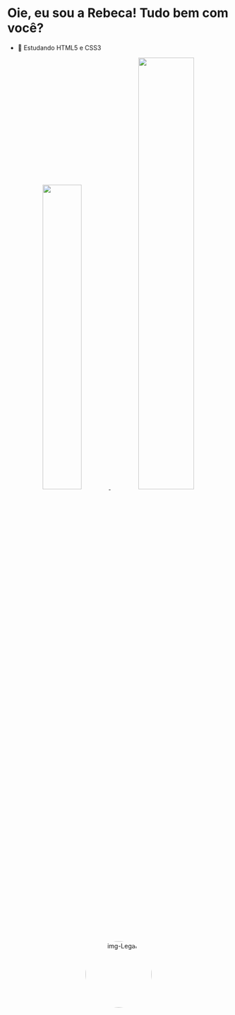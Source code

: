 ### <h1> Oie, eu sou a Rebeca! Tudo bem com você? </h1>


- 🌱 Estudando HTML5 e CSS3

<div align=center> 
  <a href = "https://github.com/rebecamb">
  <img width = "42%" src =  "https://github-readme-stats.vercel.app/api?username=rebecamb&show_icons=true&theme=bear&ude_all_commits=true&count_private=true"/>
  <img width = "50%" src = "https://github-readme-stats.vercel.app/api/top-langs/?username=rebecamb&layout=compact&langs_count=7&theme=bear"/>
</div> 
 
 ##
  
 <div style="display: inline_block" align = center><br>
  <img align="down" alt="img-Legal" height="150" style="border-radius:80px;"src="https://media.discordapp.net/attachments/1030624610233884806/1030624759991500830/Design_sem_nome_1.png?width=500&height=500">
   
 </div>





